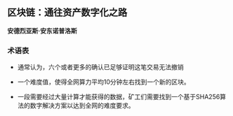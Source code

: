 ## 区块链：通往资产数字化之路

 **安德烈亚斯·安东诺普洛斯**


### 术语表

* 通常认为，六个或者更多的确认已足够证明这笔交易无法撤销

* 一个难度值，使得全网算力平均10分钟左右找到一个新的区块。

* 一段需要经过大量计算才能获得的数据，矿工们需要找到一个基于SHA256算法的数字解决方案以达到全网的难度要求。

